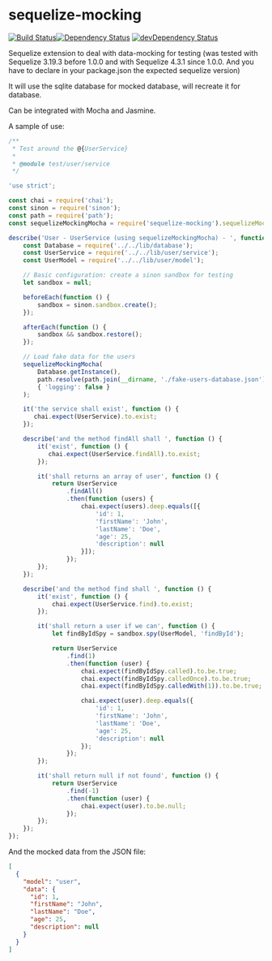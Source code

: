 # sequelize-mocking

[![Build Status](https://travis-ci.org/rochejul/sequelize-mocking.svg?branch=master)](https://travis-ci.org/rochejul/sequelize-mocking)[![Dependency Status](https://david-dm.org/rochejul/sequelize-mocking.svg)](https://david-dm.org/rochejul/sequelize-mocking)
[![devDependency Status](https://david-dm.org/rochejul/sequelize-mocking/dev-status.svg)](https://david-dm.org/rochejul/sequelize-mocking#info=devDependencies)


Sequelize extension to deal with data-mocking for testing (was tested with Sequelize 3.19.3 before 1.0.0 and with Sequelize 4.3.1 since 1.0.0. And you have to declare in your package.json the expected sequelize version)

It will use the sqlite database for mocked database, will recreate it for database.

Can be integrated with Mocha and Jasmine.

A sample of use:

````js
/**
 * Test around the @{UserService}
 *
 * @module test/user/service
 */

'use strict';

const chai = require('chai');
const sinon = require('sinon');
const path = require('path');
const sequelizeMockingMocha = require('sequelize-mocking').sequelizeMockingMocha;

describe('User - UserService (using sequelizeMockingMocha) - ', function () {
    const Database = require('../../lib/database');
    const UserService = require('../../lib/user/service');
    const UserModel = require('../../lib/user/model');

    // Basic configuration: create a sinon sandbox for testing
    let sandbox = null;

    beforeEach(function () {
        sandbox = sinon.sandbox.create();
    });

    afterEach(function () {
        sandbox && sandbox.restore();
    });

    // Load fake data for the users
    sequelizeMockingMocha(
        Database.getInstance(),
        path.resolve(path.join(__dirname, './fake-users-database.json')),
        { 'logging': false }
    );

    it('the service shall exist', function () {
       chai.expect(UserService).to.exist;
    });

    describe('and the method findAll shall ', function () {
        it('exist', function () {
           chai.expect(UserService.findAll).to.exist;
        });

        it('shall returns an array of user', function () {
            return UserService
                .findAll()
                .then(function (users) {
                    chai.expect(users).deep.equals([{
                        'id': 1,
                        'firstName': 'John',
                        'lastName': 'Doe',
                        'age': 25,
                        'description': null
                    }]);
                });
        });
    });

    describe('and the method find shall ', function () {
        it('exist', function () {
            chai.expect(UserService.find).to.exist;
        });

        it('shall return a user if we can', function () {
            let findByIdSpy = sandbox.spy(UserModel, 'findById');

            return UserService
                .find(1)
                .then(function (user) {
                    chai.expect(findByIdSpy.called).to.be.true;
                    chai.expect(findByIdSpy.calledOnce).to.be.true;
                    chai.expect(findByIdSpy.calledWith(1)).to.be.true;

                    chai.expect(user).deep.equals({
                        'id': 1,
                        'firstName': 'John',
                        'lastName': 'Doe',
                        'age': 25,
                        'description': null
                    });
                });
        });

        it('shall return null if not found', function () {
            return UserService
                .find(-1)
                .then(function (user) {
                    chai.expect(user).to.be.null;
                });
        });
    });
});
````

And the mocked data from the JSON file:

````JSON
[
  {
    "model": "user",
    "data": {
      "id": 1,
      "firstName": "John",
      "lastName": "Doe",
      "age": 25,
      "description": null
    }
  }
]
````
